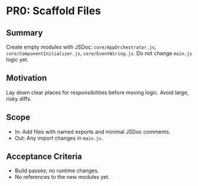 # PR0: Scaffold Files

## Summary
Create empty modules with JSDoc: `core/AppOrchestrator.js`, `core/ComponentInitializer.js`, `core/EventWiring.js`. Do not change `main.js` logic yet.

## Motivation
Lay down clear places for responsibilities before moving logic. Avoid large, risky diffs.

## Scope
- In: Add files with named exports and minimal JSDoc comments.
- Out: Any import changes in `main.js`.

## Acceptance Criteria
- Build passes; no runtime changes.
- No references to the new modules yet.


